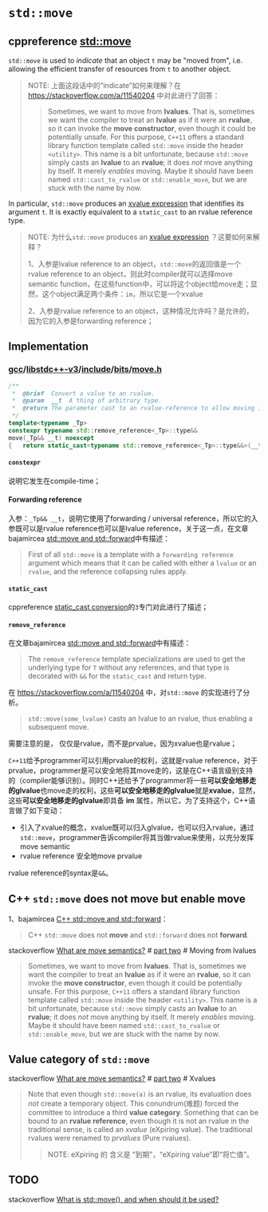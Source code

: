 # `std::move`



## cppreference [std::move](https://en.cppreference.com/w/cpp/utility/move)

`std::move` is used to *indicate* that an object `t` may be "moved from", i.e. allowing the efficient transfer of resources from `t` to another object.

> NOTE: 上面这段话中的“indicate”如何来理解？在 https://stackoverflow.com/a/11540204 中对此进行了回答：
>
> > Sometimes, we want to move from **lvalues**. That is, sometimes we want the compiler to treat an **lvalue** as if it were an **rvalue**, so it can invoke the **move constructor**, even though it could be potentially unsafe. For this purpose, `C++11` offers a standard library function template called `std::move` inside the header `<utility>`. This name is a bit unfortunate, because `std::move` simply casts an **lvalue** to an **rvalue**; it does *not* move anything by itself. It merely *enables* moving. Maybe it should have been named `std::cast_to_rvalue` or `std::enable_move`, but we are stuck with the name by now.

In particular, `std::move` produces an [xvalue expression](https://en.cppreference.com/w/cpp/language/value_category) that identifies its argument `t`. It is exactly equivalent to a `static_cast` to an rvalue reference type.

> NOTE:  为什么`std::move` produces an [xvalue expression](https://en.cppreference.com/w/cpp/language/value_category) ？这要如何来解释？
>
> 1、入参是lvalue reference to an object，`std::move`的返回值是一个rvalue reference to an object，则此时compiler就可以选择move semantic function，在这些function中，可以将这个object给move走；显然，这个object满足两个条件：`im`，所以它是一个xvalue
>
> 2、入参是rvalue reference to an object，这种情况允许吗？是允许的，因为它的入参是forwarding reference；



## Implementation

### [gcc](https://github.com/gcc-mirror/gcc)/[libstdc++-v3](https://github.com/gcc-mirror/gcc/tree/master/libstdc%2B%2B-v3)/[include](https://github.com/gcc-mirror/gcc/tree/master/libstdc%2B%2B-v3/include)/[bits](https://github.com/gcc-mirror/gcc/tree/master/libstdc%2B%2B-v3/include/bits)/[move.h](https://github.com/gcc-mirror/gcc/blob/master/libstdc%2B%2B-v3/include/bits/move.h)

```c++
/**
 *  @brief  Convert a value to an rvalue.
 *  @param  __t  A thing of arbitrary type.
 *  @return The parameter cast to an rvalue-reference to allow moving it.
 */
template<typename _Tp>
constexpr typename std::remove_reference<_Tp>::type&&
move(_Tp&& __t) noexcept
{	return static_cast<typename std::remove_reference<_Tp>::type&&>(__t);}
```

#### `constexpr`

说明它发生在compile-time；

#### Forwarding reference

入参：`_Tp&& __t`，说明它使用了forwarding / universal reference，所以它的入参既可以是rvalue reference也可以是lvalue reference，关于这一点，在文章bajamircea [std::move and std::forward](http://bajamircea.github.io/coding/cpp/2016/04/07/move-forward.html)中有描述：

> First of all `std::move` is a template with a `forwarding reference` argument which means that it can be called with either a `lvalue` or an `rvalue`, and the reference collapsing rules apply.

#### `static_cast`

cppreference [static_cast conversion](https://en.cppreference.com/w/cpp/language/static_cast)的`3`专门对此进行了描述；

#### `remove_reference`

在文章bajamircea [std::move and std::forward](http://bajamircea.github.io/coding/cpp/2016/04/07/move-forward.html)中有描述：

> The `remove_reference` template specializations are used to get the underlying type for `T` without any references, and that type is decorated with `&&` for the `static_cast` and return type.



在 https://stackoverflow.com/a/11540204 中，对`std::move` 的实现进行了分析。

> `std::move(some_lvalue)` casts an lvalue to an rvalue, thus enabling a subsequent move.

需要注意的是， 仅仅是rvalue，而不是prvalue，因为xvalue也是rvalue；



`C++11`给予programmer可以引用prvalue的权利，这就是rvalue reference，对于prvalue，programmer是可以安全地将其move走的，这是在C++语言级别支持的（compiler能够识别）。同时C++还给予了programmer将一些**可以安全地移走的glvalue**也move走的权利，这些**可以安全地移走的glvalue**就是**xvalue**，显然，这些**可以安全地移走的glvalue**即具备 **im** 属性，所以它，为了支持这个，C++语言做了如下变动：

- 引入了xvalue的概念，xvalue既可以归入glvalue，也可以归入rvalue，通过`std::move`，programmer告诉compiler将其当做rvalue来使用，以充分发挥move semantic
- rvalue reference 安全地move prvalue

rvalue reference的syntax是`&&`。

## C++ `std::move` does not **move** but enable move

1、bajamircea [C++ std::move and std::forward](http://bajamircea.github.io/coding/cpp/2016/04/07/move-forward.html)：

> C++ `std::move` does not **move** and `std::forward` does not **forward**. 

stackoverflow [What are move semantics?](https://stackoverflow.com/questions/3106110/what-are-move-semantics) # [part two](https://stackoverflow.com/a/11540204) # Moving from lvalues

> Sometimes, we want to move from **lvalues**. That is, sometimes we want the compiler to treat an **lvalue** as if it were an **rvalue**, so it can invoke the **move constructor**, even though it could be potentially unsafe. For this purpose, `C++11` offers a standard library function template called `std::move` inside the header `<utility>`. This name is a bit unfortunate, because `std::move` simply casts an **lvalue** to an **rvalue**; it does *not* move anything by itself. It merely *enables* moving. Maybe it should have been named `std::cast_to_rvalue` or `std::enable_move`, but we are stuck with the name by now.

## Value category of `std::move`

stackoverflow [What are move semantics?](https://stackoverflow.com/questions/3106110/what-are-move-semantics) # [part two](https://stackoverflow.com/a/11540204) # Xvalues

> Note that even though `std::move(a)` is an rvalue, its evaluation does *not* create a temporary object. This conundrum(难题) forced the committee to introduce a third **value category**. Something that can be bound to an **rvalue reference**, even though it is not an rvalue in the traditional sense, is called an *xvalue* (eXpiring value). The traditional rvalues were renamed to *prvalues* (Pure rvalues).
>
> > NOTE: eXpiring 的 含义是 “到期”，“eXpiring value”即“将亡值”。

## TODO



stackoverflow [What is std::move(), and when should it be used?](https://stackoverflow.com/questions/3413470/what-is-stdmove-and-when-should-it-be-used)






